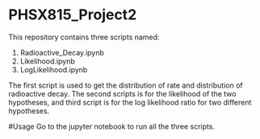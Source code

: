 # PHSX815_Project2
This repository contains three scripts named:
   1. Radioactive_Decay.ipynb
   2. Likelihood.ipynb
   3. LogLikelihood.ipynb

The first script is used to get the distribution of rate and distribution of radioactive decay. The second scripts is for the likelihood of the
two hypotheses, and third script is for the log likelihood ratio for two different hypotheses.

#Usage
Go to the jupyter notebook to run all the three scripts.
